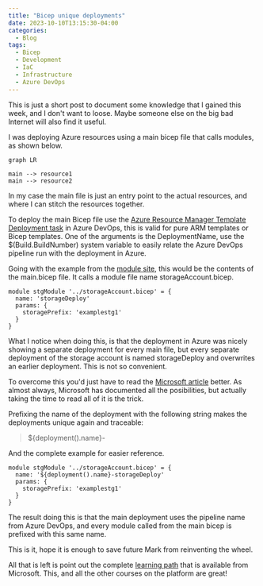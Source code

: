```yaml
---
title: "Bicep unique deployments"
date: 2023-10-10T13:15:30-04:00
categories:
  - Blog
tags:
  - Bicep
  - Development
  - IaC
  - Infrastructure
  - Azure DevOps
---
```

This is just a short post to document some knowledge that I gained this week, and I don't want to loose. Maybe someone else on the big bad Internet will also find it useful.

I was deploying Azure resources using a main bicep file that calls modules, as shown below.

```mermaid
graph LR

main --> resource1
main --> resource2
```

In my case the main file is just an entry point to the actual resources, and where I can stitch the resources together.

To deploy the main Bicep file use the [Azure Resource Manager Template Deployment task][azdotask] in Azure DevOps, this is valid for pure ARM templates or Bicep templates. One of the arguments is the DeploymentName, use the $(Build.BuildNumber) system variable to easily relate the Azure DevOps pipeline run with the deployment in Azure.

Going with the example from the [module site][bicepModule], this would be the contents of the main.bicep file. It calls a module file name storageAccount.bicep.


```bicep
module stgModule '../storageAccount.bicep' = {
  name: 'storageDeploy'
  params: {
    storagePrefix: 'examplestg1'
  }
}
```

What I notice when doing this, is that the deployment in Azure was nicely showing a separate deployment for every main file, but every separate deployment of the storage account is named storageDeploy and overwrites an earlier deployment. This is not so convenient.

To overcome this you'd just have to read the [Microsoft article][bicepModule] better. As almost always, Microsoft has documented all the posibilities, but actually taking the time to read all of it is the trick.

Prefixing the name of the deployment with the following string makes the deployments unique again and traceable:

> ${deployment().name}-

And the complete example for easier reference.

```bicep
module stgModule '../storageAccount.bicep' = {
  name: '${deployment().name}-storageDeploy'
  params: {
    storagePrefix: 'examplestg1'
  }
}
```

The result doing this is that the main deployment uses the pipeline name from Azure DevOps, and every module called from the main bicep is prefixed with this same name.

This is it, hope it is enough to save future Mark from reinventing the wheel.

All that is left is point out the complete [learning path][learn] that is available from Microsoft. This, and all the other courses on the platform are great!

[bicepModule]: https://learn.microsoft.com/en-us/azure/azure-resource-manager/bicep/modules
[learn]: https://learn.microsoft.com/en-us/training/paths/fundamentals-bicep/
[azdotask]: https://learn.microsoft.com/en-us/azure/devops/pipelines/tasks/reference/azure-resource-manager-template-deployment-v3?view=azure-pipelines

